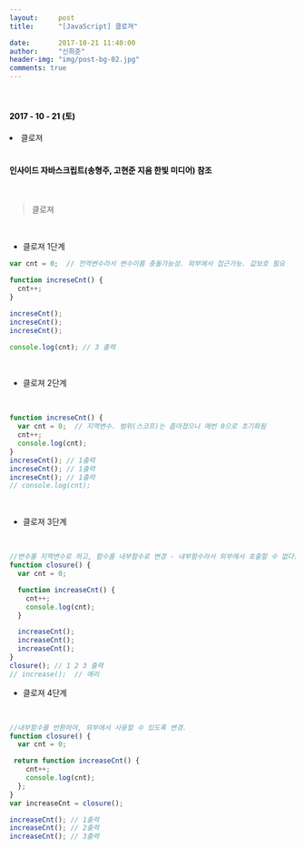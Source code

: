 ```yaml
---
layout:     post
title:      "[JavaScript] 클로져"

date:       2017-10-21 11:40:00
author:     "신희준"
header-img: "img/post-bg-02.jpg"
comments: true
---
```


<head>
 <meta property="og:type" content="website">
 <meta property="og:title" content="자바스크립트(JavaScript) 클로져">
 <meta property="og:description" content="자바스크립트(JavaScript) 클로져">
 <meta property="og:url" content="http://shj7242.github.io/2017/10/22/JavaScript1/">

 <meta name="twitter:card" content="summary">
  <meta name="twitter:title" content="자바스크립트(JavaScript) 클로져">
  <meta name="twitter:description" content="자바스크립트(JavaScript) 클로져">
  <meta name="FACEBOOK:domain" content="http://shj7242.github.io/2017/10/22/JavaScript1/">
  <meta name="facebook:card" content="summary">
   <meta name="facebook:title" content="자바스크립트(JavaScript) 클로져">
   <meta name="facebook:description" content="자바스크립트(JavaScript) 클로져">
   <meta name="facebook:domain" content="http://shj7242.github.io/2017/10/22/JavaScript1/">


 </head>

<br>
<H4 style ="font-weight:bold; color : black">2017 - 10 - 21 (토)</H4>
<li>클로져</li>
<br>
<H4 style ="font-weight:bold; color:black;">인사이드 자바스크립트(송형주, 고현준 지음 한빛 미디어) 참조</H4>
<br>


> 클로져

<br>

* 클로져 1단계


~~~javascript
var cnt = 0;  // 전역변수라서 변수이름 충돌가능성. 외부에서 접근가능. 값보호 필요

function increseCnt() {
  cnt++;
}

increseCnt();
increseCnt();
increseCnt();

console.log(cnt); // 3 출력
~~~


<br>

* 클로져 2단계

<br>

~~~javascript
function increseCnt() {
  var cnt = 0;  // 지역변수. 범위(스코프)는 좁아졌으나 매번 0으로 초기화됨
  cnt++;
  console.log(cnt);
}
increseCnt(); // 1출력
increseCnt(); // 1출력
increseCnt(); // 1출력
// console.log(cnt);
~~~

<br>

* 클로져 3단계

<br>

~~~JavaScript
//변수를 지역변수로 하고, 함수를 내부함수로 변경 - 내부함수라서 외부에서 호출할 수 없다는 문제발생
function closure() {
  var cnt = 0;

  function increaseCnt() {
    cnt++;
    console.log(cnt);
  }

  increaseCnt();
  increaseCnt();
  increaseCnt();  
}
closure(); // 1 2 3 출력
// increase();  // 에러
~~~

* 클로져 4단계

<br>

~~~javascript
//내부함수를 반환하여, 외부에서 사용할 수 있도록 변경.
function closure() {
  var cnt = 0;

 return function increaseCnt() {
    cnt++;
    console.log(cnt);
  };  
}
var increaseCnt = closure();

increaseCnt(); // 1출력
increaseCnt(); // 2출력
increaseCnt(); // 3출력

~~~
